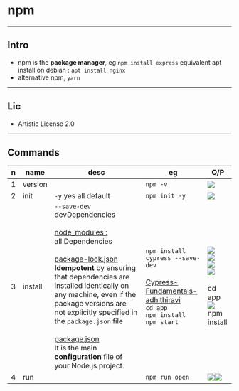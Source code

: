 # npm

---

## Intro
* npm is the **package manager**, eg `npm install express` equivalent apt install on debian : `apt install nginx`
* alternative npm, `yarn`

---

## Lic
* Artistic License 2.0

---

## Commands
|n|name|desc|eg|O/P|
|-|----|----|---|--|
|1|version||`npm -v`|<img src="https://i.imgur.com/4u9OaSV.png">|
|2|init|`-y` yes all default|`npm init -y`|<img src="https://i.imgur.com/zyKftGv.png">|
|3|install|`--save-dev` devDependencies<br/><br/><ins>node_modules :</ins><br/> all Dependencies<br/><br/><ins>package-lock.json</ins><br/>**Idempotent** by ensuring that dependencies are installed identically on any machine, even if the package versions are not explicitly specified in the `package.json` file<br/><br/><ins>package.json</ins><br/>It is the main **configuration** file of your Node.js project.|`npm install cypress --save-dev`<br/><br/><ins>[Cypress-Fundamentals-adhithiravi](https://github.com/adhithiravi/Cypress-Fundamentals)</ins><br/>`cd app`<br/>`npm install`<br/>`npm start`|<img src="https://i.imgur.com/kCH6SWy.png"><br/><img src="https://i.imgur.com/V61n9T2.png"><br/><img src="https://i.imgur.com/59T7jXS.png"><br/><img src="https://i.imgur.com/oeZj3lX.png"><br/><br/>cd app<br/><img src="https://i.imgur.com/3zjAY3Q.png"><br/>npm install<br/>|
|4|run||`npm run open`|<img src="https://i.imgur.com/EOaUoPu.png"><img src="https://i.imgur.com/fEoDsNd.png">|
